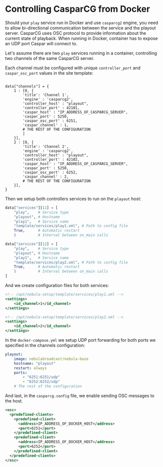 # Controlling CasparCG from Docker

Should your `play` service run in Docker and use `casparcg2` engine,
you need to allow bi-directional communication between the service and the playout server.
CasparCG uses OSC protocol to provide information about the current state of playback.
When running in Docker, container has to expose an UDP port Caspar will connect to.

Let's assume there are two `play` services running in a container,
controlling two channels of the same CasparCG server.

Each channel must be configured with unique `controller_port` and `caspar_osc_port` values in the site template:

```python=

data["channels"] = {
    1 : [0, {
        'title': 'Channel 1',
        'engine' : 'casparcg2',
        'controller_host' : "playout",
        'controller_port' : 42101,
        'caspar_host' : "IP_ADDRESS_OF_CASPARCG_SERVER",
        'caspar_port' : 5250,
        'caspar_osc_port' : 6251,
        'caspar_channel' : 1,
        # THE REST OF THE CONFIGURATION
        ]
    }],
    2 : [0, {
        'title': 'Channel 2',
        'engine' : 'casparcg2',
        'controller_host' : "playout",
        'controller_port' : 42102,
        'caspar_host' : "IP_ADDRESS_OF_CASPARCG_SERVER",
        'caspar_port' : 5250,
        'caspar_osc_port' : 6252,
        'caspar_channel' : 2,
        # THE REST OF THE CONFIGURATION
    }],
}
```

Then we setup both controllers services to run on the `playout` host:

```python
data["services"][11] = [
    "play",    # Service type
    "playout", # Hostname
    "play1",   # Service name
    "template/services/play1.xml", # Path to config file
    True,      # Automatic restart
    5          # Interval between on_main calls

data["services"][12] = [
    "play",    # Service type
    "playout", # Hostname
    "play1",   # Service name
    "template/services/play2.xml", # Path to config file
    True,      # Automatic restart
    5          # Interval between on_main calls
]
```

And we create configuration files for both services:

```xml
<!-- /opt/nebula-setup/template/services/play1.xml -->
<settings>
    <id_channel>1</id_channel>
</settings>
```

```xml
<!-- /opt/nebula-setup/template/services/play2.xml -->
<settings>
    <id_channel>2</id_channel>
</settings>
```

In the `docker-compose.yml` we setup UDP port forwarding for both ports
we specified in the channels configuration:

```yaml
playout:
    image: nebulabroadcast/nebula-base
    hostname: "playout"
    restart: always
    ports:
        - "6251:6251/udp"
        - "6252:6252/udp"
    # The rest of the configuration
```

And last, in the `casparcg.config` file, we enable sending OSC messages to the host.

```xml
<osc>
  <predefined-clients>
    <predefined-client>
      <address>IP_ADDRESS_OF_DOCKER_HOST</address>
      <port>6251</port>
    </predefined-client>
    <predefined-client>
      <address>IP_ADDRESS_OF_DOCKER_HOST</address>
      <port>6252</port>
    </predefined-client>
  </predefined-clients>
</osc>
```

